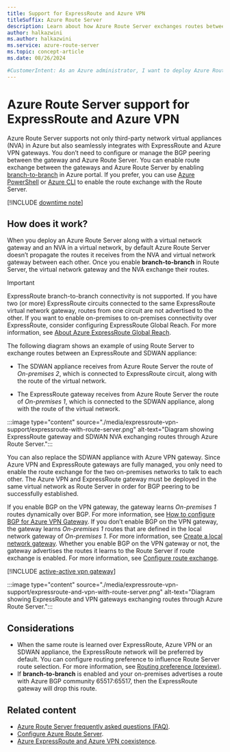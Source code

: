 ```yaml
---
title: Support for ExpressRoute and Azure VPN
titleSuffix: Azure Route Server
description: Learn about how Azure Route Server exchanges routes between network virtual appliances (NVA), Azure ExpressRoute gateways, and Azure VPN gateways.
author: halkazwini
ms.author: halkazwini
ms.service: azure-route-server
ms.topic: concept-article
ms.date: 08/26/2024

#CustomerIntent: As an Azure administrator, I want to deploy Azure Route Server with ExpressRoute and Azure VPN so that routes can be exchanged between the two on-premises networks.
---
```


# Azure Route Server support for ExpressRoute and Azure VPN

Azure Route Server supports not only third-party network virtual appliances (NVA) in Azure but also seamlessly integrates with ExpressRoute and Azure VPN gateways. You don’t need to configure or manage the BGP peering between the gateway and Azure Route Server. You can enable route exchange between the gateways and Azure Route Server by enabling [branch-to-branch](quickstart-configure-route-server-portal.md#configure-route-exchange) in Azure portal. If you prefer, you can use [Azure PowerShell](quickstart-configure-route-server-powershell.md#route-exchange) or [Azure CLI](quickstart-configure-route-server-cli.md#configure-route-exchange) to enable the route exchange with the Route Server.

[!INCLUDE [downtime note](../../includes/route-server-note-vng-downtime.md)]

## How does it work?

When you deploy an Azure Route Server along with a virtual network gateway and an NVA in a virtual network, by default Azure Route Server doesn’t propagate the routes it receives from the NVA and virtual network gateway between each other. Once you enable **branch-to-branch** in Route Server, the virtual network gateway and the NVA exchange their routes.

> [!IMPORTANT] 
> ExpressRoute branch-to-branch connectivity is not supported. If you have two (or more) ExpressRoute circuits connected to the same ExpressRoute virtual network gateway, routes from one circuit are not advertised to the other. If you want to enable on-premises to on-premises connectivity over ExpressRoute, consider configuring ExpressRoute Global Reach. For more information, see [About Azure ExpressRoute Global Reach](../expressroute/expressroute-global-reach.md).

The following diagram shows an example of using Route Server to exchange routes between an ExpressRoute and SDWAN appliance:

- The SDWAN appliance receives from Azure Route Server the route of *On-premises 2*, which is connected to ExpressRoute circuit, along with the route of the virtual network.

- The ExpressRoute gateway receives from Azure Route Server the route of *On-premises 1*, which is connected to the SDWAN appliance, along with the route of the virtual network.

:::image type="content" source="./media/expressroute-vpn-support/expressroute-with-route-server.png" alt-text="Diagram showing ExpressRoute gateway and SDWAN NVA exchanging routes through Azure Route Server.":::

You can also replace the SDWAN appliance with Azure VPN gateway. Since Azure VPN and ExpressRoute gateways are fully managed, you only need to enable the route exchange for the two on-premises networks to talk to each other. The Azure VPN and ExpressRoute gateway must be deployed in the same virtual network as Route Server in order for BGP peering to be successfully established. 

If you enable BGP on the VPN gateway, the gateway learns *On-premises 1* routes dynamically over BGP. For more information, see [How to configure BGP for Azure VPN Gateway](../vpn-gateway/bgp-howto.md). If you don’t enable BGP on the VPN gateway, the gateway learns *On-premises 1* routes that are defined in the local network gateway of *On-premises 1*. For more information, see [Create a local network gateway](../vpn-gateway/tutorial-site-to-site-portal.md#LocalNetworkGateway). Whether you enable BGP on the VPN gateway or not, the gateway advertises the routes it learns to the Route Server if route exchange is enabled. For more information, see [Configure route exchange](quickstart-configure-route-server-portal.md#configure-route-exchange).

[!INCLUDE [active-active vpn gateway](../../includes/route-server-note-vpn-gateway.md)]

:::image type="content" source="./media/expressroute-vpn-support/expressroute-and-vpn-with-route-server.png" alt-text="Diagram showing ExpressRoute and VPN gateways exchanging routes through Azure Route Server.":::

## Considerations
* When the same route is learned over ExpressRoute, Azure VPN or an SDWAN appliance, the ExpressRoute network will be preferred by default. You can configure routing preference to influence Route Server route selection. For more information, see [Routing preference (preview)](hub-routing-preference.md).
* If **branch-to-branch** is enabled and your on-premises advertises a route with Azure BGP community 65517:65517, then the ExpressRoute gateway will drop this route. 

## Related content

- [Azure Route Server frequently asked questions (FAQ)](route-server-faq.md).
- [Configure Azure Route Server](quickstart-configure-route-server-powershell.md).
- [Azure ExpressRoute and Azure VPN coexistence](../expressroute/how-to-configure-coexisting-gateway-portal.md?toc=/azure/route-server/toc.json).
